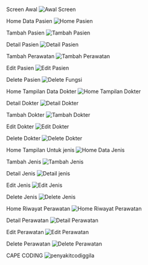 Screen Awal ![Awal Screen](https://github.com/user-attachments/assets/19807668-c391-4f14-9461-34ed26260ac8)

Home Data Pasien ![Home Pasien](https://github.com/user-attachments/assets/34b0fbb1-18c5-45cb-997b-576a30091b2f)

Tambah Pasien ![Tambah Pasien](https://github.com/user-attachments/assets/2d689533-37db-49ac-acc0-4cca42bde429)

Detail Pasien ![Detail Pasien](https://github.com/user-attachments/assets/54240740-0e32-450c-9a5e-56a9af69bd0d)

Tambah Perawatan ![Tambah Perawatan](https://github.com/user-attachments/assets/4dc441a7-5e0e-4166-b78f-838ebd80981c)

Edit Pasien ![Edit Pasien](https://github.com/user-attachments/assets/68b5409e-f128-4ad9-bc28-8c4d093c74aa)

Delete Pasien ![Delete Fungsi](https://github.com/user-attachments/assets/2718cd2c-1245-4ef9-ada2-47c1af0d32e7)

Home Tampilan Data Dokter ![Home Tampilan Dokter](https://github.com/user-attachments/assets/50800423-af46-4a09-8c59-d231f4723a45)

Detail Dokter ![Detail Dokter](https://github.com/user-attachments/assets/7a7b1fca-fdb5-451f-ae94-3b80ffb822eb)

Tambah Dokter ![Tambah Dokter](https://github.com/user-attachments/assets/9bf37ac8-4097-484e-83b2-ba5389ca1bbb)

Edit Dokter ![Edit Dokter](https://github.com/user-attachments/assets/283029de-0d24-435c-b1a2-42ba091f59f0)

Delete Dokter ![Delete Dokter](https://github.com/user-attachments/assets/54d3092e-1a80-4ab6-b329-4d2d8050ae7e)

Home Tampilan Untuk jenis ![Home Data Jenis](https://github.com/user-attachments/assets/ad1bf6bc-5424-4839-b291-c9f8e176ae83)

Tambah Jenis ![Tambah Jenis](https://github.com/user-attachments/assets/ecc7ee77-7a55-4671-a862-2c7c571de222)

Detail Jenis ![Detail jenis](https://github.com/user-attachments/assets/2702ce1c-bd85-44df-ac81-4efdf5eb46bf)

Edit Jenis ![Edit Jenis](https://github.com/user-attachments/assets/c22030f2-f956-4ddf-a42b-e294214a5059)

Delete Jenis ![Delete Jenis](https://github.com/user-attachments/assets/7431813d-31e5-4e1e-894f-623413807ec0)

Home Riwayat Perawatan ![Home Riwayat Perawatan](https://github.com/user-attachments/assets/65946953-1e59-49d9-be33-20fcc0fe8936)

Detail Perawatan ![Detail Perawatan](https://github.com/user-attachments/assets/19bc425b-55b6-4165-ad83-0bf2d13a2edf)

Edit Perawatan ![Edit Perawatan](https://github.com/user-attachments/assets/b1faedb5-1fc3-428c-be12-5c3c2c972937)

Delete Perawatan ![Delete Perawatan](https://github.com/user-attachments/assets/8adf6dd3-3faf-444b-87c6-3e0e6783c728)

CAPE CODING ![penyakitcodiggila](https://github.com/user-attachments/assets/5e3787d4-0fac-44d6-859a-7fa4fef05805)























